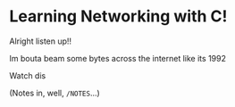 # Learning Networking with C!

Alright listen up!!

Im bouta beam some bytes across the internet like its 1992

Watch dis

(Notes in, well, `/NOTES`...)
